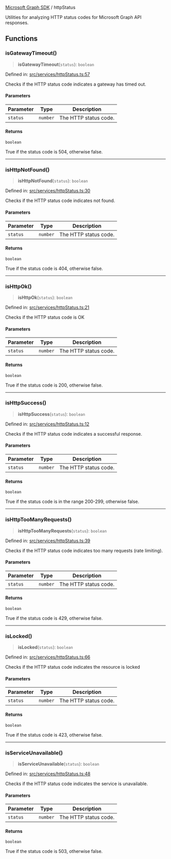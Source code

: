 [Microsoft Graph SDK](README.md) / httpStatus

Utilities for analyzing HTTP status codes for Microsoft Graph API responses.

## Functions

### isGatewayTimeout()

> **isGatewayTimeout**(`status`): `boolean`

Defined in: [src/services/httpStatus.ts:57](https://github.com/Future-Secure-AI/microsoft-graph/blob/main/src/services/httpStatus.ts#L57)

Checks if the HTTP status code indicates a gateway has timed out.

#### Parameters

| Parameter | Type | Description |
| ------ | ------ | ------ |
| `status` | `number` | The HTTP status code. |

#### Returns

`boolean`

True if the status code is 504, otherwise false.

***

### isHttpNotFound()

> **isHttpNotFound**(`status`): `boolean`

Defined in: [src/services/httpStatus.ts:30](https://github.com/Future-Secure-AI/microsoft-graph/blob/main/src/services/httpStatus.ts#L30)

Checks if the HTTP status code indicates not found.

#### Parameters

| Parameter | Type | Description |
| ------ | ------ | ------ |
| `status` | `number` | The HTTP status code. |

#### Returns

`boolean`

True if the status code is 404, otherwise false.

***

### isHttpOk()

> **isHttpOk**(`status`): `boolean`

Defined in: [src/services/httpStatus.ts:21](https://github.com/Future-Secure-AI/microsoft-graph/blob/main/src/services/httpStatus.ts#L21)

Checks if the HTTP status code is OK

#### Parameters

| Parameter | Type | Description |
| ------ | ------ | ------ |
| `status` | `number` | The HTTP status code. |

#### Returns

`boolean`

True if the status code is 200, otherwise false.

***

### isHttpSuccess()

> **isHttpSuccess**(`status`): `boolean`

Defined in: [src/services/httpStatus.ts:12](https://github.com/Future-Secure-AI/microsoft-graph/blob/main/src/services/httpStatus.ts#L12)

Checks if the HTTP status code indicates a successful response.

#### Parameters

| Parameter | Type | Description |
| ------ | ------ | ------ |
| `status` | `number` | The HTTP status code. |

#### Returns

`boolean`

True if the status code is in the range 200-299, otherwise false.

***

### isHttpTooManyRequests()

> **isHttpTooManyRequests**(`status`): `boolean`

Defined in: [src/services/httpStatus.ts:39](https://github.com/Future-Secure-AI/microsoft-graph/blob/main/src/services/httpStatus.ts#L39)

Checks if the HTTP status code indicates too many requests (rate limiting).

#### Parameters

| Parameter | Type | Description |
| ------ | ------ | ------ |
| `status` | `number` | The HTTP status code. |

#### Returns

`boolean`

True if the status code is 429, otherwise false.

***

### isLocked()

> **isLocked**(`status`): `boolean`

Defined in: [src/services/httpStatus.ts:66](https://github.com/Future-Secure-AI/microsoft-graph/blob/main/src/services/httpStatus.ts#L66)

Checks if the HTTP status code indicates the resource is locked

#### Parameters

| Parameter | Type | Description |
| ------ | ------ | ------ |
| `status` | `number` | The HTTP status code. |

#### Returns

`boolean`

True if the status code is 423, otherwise false.

***

### isServiceUnavailable()

> **isServiceUnavailable**(`status`): `boolean`

Defined in: [src/services/httpStatus.ts:48](https://github.com/Future-Secure-AI/microsoft-graph/blob/main/src/services/httpStatus.ts#L48)

Checks if the HTTP status code indicates the service is unavailable.

#### Parameters

| Parameter | Type | Description |
| ------ | ------ | ------ |
| `status` | `number` | The HTTP status code. |

#### Returns

`boolean`

True if the status code is 503, otherwise false.
